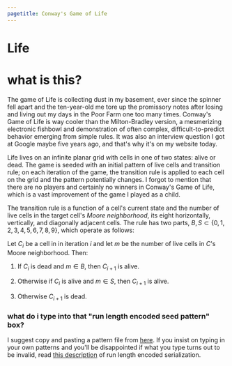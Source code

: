 ```yaml
---
pagetitle: Conway's Game of Life
---
```


<link href="style/base.css" type="text/css" rel="stylesheet" />
<script type="text/javascript" src="build/bundle.js"></script>

Life
====

<div id="main"></div>

# what is this?

The game of Life is collecting dust in my basement, ever since the spinner fell apart and the ten-year-old me tore up the promissory notes after losing and living out my days in the Poor Farm one too many times. Conway's Game of Life is way cooler than the Milton-Bradley version, a mesmerizing electronic fishbowl and demonstration of often complex, difficult-to-predict behavior emerging from simple rules. It was also an interview question I got at Google maybe five years ago, and that's why it's on my website today.

Life lives on an infinite planar grid with cells in one of two states: alive or dead. The game is seeded with an initial pattern of live cells and transition rule; on each iteration of the game, the transition rule is applied to each cell on the grid and the pattern potentially changes. I forgot to mention that there are no players and certainly no winners in Conway's Game of Life, which is a vast improvement of the game I played as a child.

The transition rule is a function of a cell's current state and the number of live cells in the target cell's _Moore neighborhood_, its eight horizontally, vertically, and diagonally adjacent cells. The rule has two parts, $B,S \subset \{0,1,2,3,4,5,6,7,8,9\}$, which operate as follows:

Let $C_i$ be a cell in in iteration $i$ and let $m$ be the number of live cells in $C$'s Moore neighborhood. Then:

1. If $C_i$ is dead and $m \in B$, then $C_{i+1}$ is alive.

2. Otherwise if $C_i$ is alive and $m \in S$, then $C_{i+1}$ is alive.

3. Otherwise $C_{i+1}$ is dead.

### what do i type into that "run length encoded seed pattern" box?

I suggest copy and pasting a pattern file from [here](https://www.google.com/search?q=rle+site:conwaylife.com/patterns&filter=0). If you insist on typing in your own patterns and you'll be disappointed if what you type turns out to be invalid, read [this description](http://conwaylife.com/wiki/Run_Length_Encoded) of run length encoded serialization.
